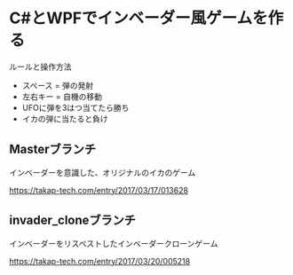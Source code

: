 ﻿# C#とWPFでインベーダー風ゲームを作る

ルールと操作方法

* スペース = 弾の発射
* 左右キー = 自機の移動
* UFOに弾を3はつ当てたら勝ち
* イカの弾に当たると負け

## Masterブランチ

インベーダーを意識した、オリジナルのイカのゲーム

https://takap-tech.com/entry/2017/03/17/013628

## invader_cloneブランチ

インベーダーをリスペストしたインベーダークローンゲーム

https://takap-tech.com/entry/2017/03/20/005218
